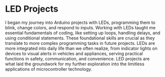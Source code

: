 # LED Projects
I began my journey into Arduino projects with LEDs, programming them to blink, change colors, and respond to inputs. Working with LEDs taught me essential fundamentals of coding, like setting up loops, handling delays, and using conditional statements. These foundational skills are crucial as they translate to more complex programming tasks in future projects. LEDs are more integrated into daily life than we often realize, from indicator lights on devices to visual alerts in vehicles and appliances, serving practical functions in safety, communication, and convenience. LED projects are what laid the groundwork for my further exploration into the limitless applications of microcontroller technology.
